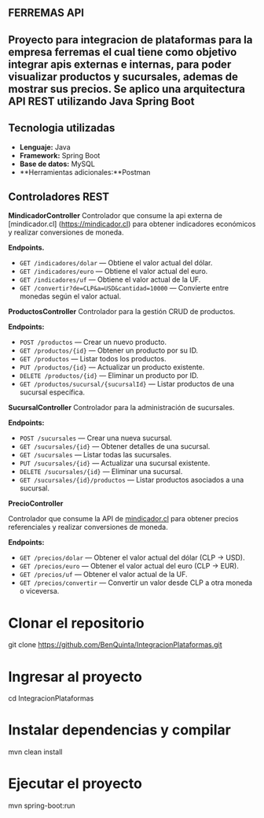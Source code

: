 ## FERREMAS API
Proyecto para integracion de plataformas para la empresa ferremas el cual tiene como objetivo integrar apis externas e internas, para poder visualizar productos y sucursales, ademas de mostrar sus precios. Se aplico una arquitectura API REST utilizando Java Spring Boot
---
## Tecnologia utilizadas
- **Lenguaje:** Java  
- **Framework:** Spring Boot  
- **Base de datos:** MySQL  
- **Herramientas adicionales:**Postman
## Controladores REST
**MindicadorController**
Controlador que consume la api externa de [mindicador.cl] (https://mindicador.cl) para obtener indicadores económicos y realizar conversiones de moneda.

**Endpoints.**
  - `GET /indicadores/dolar` — Obtiene el valor actual del dólar.
  - `GET /indicadores/euro` — Obtiene el valor actual del euro.
  - `GET /indicadores/uf` — Obtiene el valor actual de la UF.
  - `GET /convertir?de=CLP&a=USD&cantidad=10000` — Convierte entre monedas según el valor actual.

**ProductosController**
Controlador para la gestión CRUD de productos.

**Endpoints:**

- `POST /productos` — Crear un nuevo producto.  
- `GET /productos/{id}` — Obtener un producto por su ID.  
- `GET /productos` — Listar todos los productos.  
- `PUT /productos/{id}` — Actualizar un producto existente.  
- `DELETE /productos/{id}` — Eliminar un producto por ID.  
- `GET /productos/sucursal/{sucursalId}` — Listar productos de una sucursal específica.

**SucursalController**
Controlador para la administración de sucursales.

**Endpoints:**

- `POST /sucursales` — Crear una nueva sucursal.  
- `GET /sucursales/{id}` — Obtener detalles de una sucursal.  
- `GET /sucursales` — Listar todas las sucursales.  
- `PUT /sucursales/{id}` — Actualizar una sucursal existente.  
- `DELETE /sucursales/{id}` — Eliminar una sucursal.  
- `GET /sucursales/{id}/productos` — Listar productos asociados a una sucursal.

**PrecioController**

Controlador que consume la API de [mindicador.cl](https://mindicador.cl) para obtener precios referenciales y realizar conversiones de moneda.

**Endpoints:**

- `GET /precios/dolar` — Obtener el valor actual del dólar (CLP → USD).  
- `GET /precios/euro` — Obtener el valor actual del euro (CLP → EUR).  
- `GET /precios/uf` — Obtener el valor actual de la UF.  
- `GET /precios/convertir` — Convertir un valor desde CLP a otra moneda o viceversa.

# Clonar el repositorio
git clone https://github.com/BenQuinta/IntegracionPlataformas.git

# Ingresar al proyecto
cd IntegracionPlataformas

# Instalar dependencias y compilar
mvn clean install

# Ejecutar el proyecto
mvn spring-boot:run


